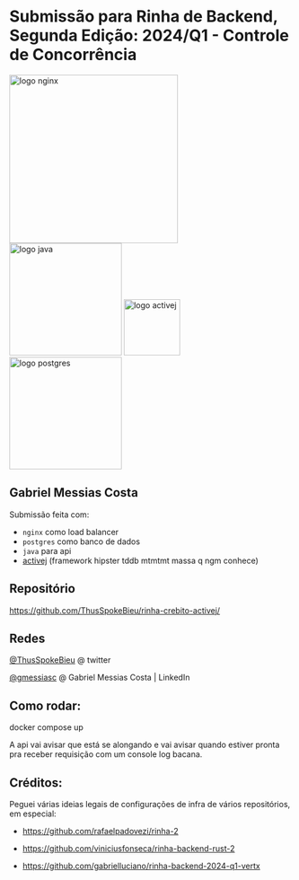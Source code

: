 # Submissão para Rinha de Backend, Segunda Edição: 2024/Q1 - Controle de Concorrência

<img src="https://upload.wikimedia.org/wikipedia/commons/c/c5/Nginx_logo.svg" alt="logo nginx" width="300" height="auto">
<br />
<img src="https://www.svgrepo.com/show/184143/java.svg" alt="logo java" width="200" height="auto">
<img src="https://activej.io/img/logo.webp" alt="logo activej" width="100" height="auto">
<img src="https://upload.wikimedia.org/wikipedia/commons/2/29/Postgresql_elephant.svg" alt="logo postgres" width="200" height="auto">


## Gabriel Messias Costa
Submissão feita com:
- `nginx` como load balancer
- `postgres` como banco de dados
- `java` para api 
- [activej](https://activej.io/) (framework hipster tddb mtmtmt massa q ngm conhece)

## Repositório
https://github.com/ThusSpokeBieu/rinha-crebito-activej/

## Redes
[@ThusSpokeBieu](https://twitter.com/thusspokebieu) @ twitter

[@gmessiasc](https://www.linkedin.com/in/gmessiasc/) @ Gabriel Messias Costa | LinkedIn

## Como rodar: 

docker compose up 

A api vai avisar que está se alongando e vai avisar quando estiver pronta pra receber requisição com um console log bacana.

## Créditos:

Peguei várias ideias legais de configurações de infra de vários repositórios, em especial: 

- https://github.com/rafaelpadovezi/rinha-2

- https://github.com/viniciusfonseca/rinha-backend-rust-2

- https://github.com/gabrielluciano/rinha-backend-2024-q1-vertx
